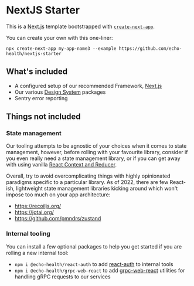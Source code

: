 # NextJS Starter 

This is a [Next.js](https://nextjs.org/) template bootstrapped with [`create-next-app`](https://github.com/vercel/next.js/tree/canary/packages/create-next-app).

You can create your own with this one-liner:

```cli
npx create-next-app my-app-name3 --example https://github.com/echo-health/nextjs-starter
```

## What's included

- A configured setup of our recommended Framework, [Next.js](https://nextjs.org/)
- Our various [Design System](http://github.com/echo-health/design-system) packages
- Sentry error reporting

## Things not included

### State management

Our tooling attempts to be agnostic of your choices when it comes to state management, however, before rolling with your favourite library, consider if you even really need a state management library, or if you can get away with using vanilla [React Context and Reducer](https://beta.reactjs.org/learn/scaling-up-with-reducer-and-context).

Overall, try to avoid overcomplicating things with highly opinionated paradigms specific to a particular library. As of 2022, there are few React-ish, lightweight state management libraries kicking around which won't impose too much on your app architecture:

- https://recoiljs.org/
- https://jotai.org/
- https://github.com/pmndrs/zustand

### Internal tooling

You can install a few optional packages to help you get started if you are rolling a new internal tool:

- `npm i @echo-health/react-auth` to add [react-auth](https://github.com/echo-health/design-system/tree/main/packages/patterns/react-auth) to internal tools
- `npm i @echo-health/grpc-web-react` to add [grpc-web-react](https://github.com/echo-health/design-system/tree/main/packages/utilities/react-web-react) utilities for handling gRPC requests to our services




